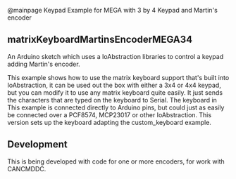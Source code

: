 @mainpage Keypad Example for MEGA with 3 by 4 Keypad and Martin's encoder

## matrixKeyboardMartinsEncoderMEGA34

An Arduino sketch which uses a IoAbstraction libraries to control a keypad adding Martin's encoder.
 
 This example shows how to use the matrix keyboard support that's built into IoAbstraction,
 it can be used out the box with either a 3x4 or 4x4 keypad, but you can modify it to use
 any matrix keyboard quite easily.
 It just sends the characters that are typed on the keyboard to Serial. The keyboard in This
 example is connected directly to Arduino pins, but could just as easily be connected over
 a PCF8574, MCP23017 or other IoAbstraction.
 This version sets up the keyboard adapting the custom_keyboard example.
 
## Development

This is being developed with code for one or more encoders, for work with CANCMDDC.

